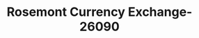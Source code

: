 ---
f_zip-code: 60018
f_state-code: IL
title: Rosemont Currency Exchange-26090
f_phone: 847-825-4341
f_city-only: Des Plaines
f_address: 9503 W Higgins Rd Des Plaines
f_location-unique-id: '26090'
slug: rosemont-currency-exchange-26090
updated-on: '2024-05-30T13:46:58.046Z'
created-on: '2024-05-30T13:36:59.803Z'
published-on: '2024-05-30T13:54:32.469Z'
f_city-state: cms/city/des-plaines-il.md
f_company: cms/company/rosemont-currency-exchange.md
f_state: cms/state/illinois.md
layout: '[payday-loan].html'
tags: payday-loan
---